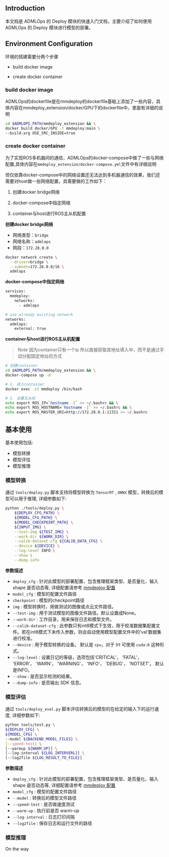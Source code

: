 ## Introduction

本文档是 ADMLOps 的 Deploy 模块的快速入门文档，主要介绍了如何使用 ADMLOps 的 Deploy 模块进行模型的部署。

## Environment Configuration

环境的搭建需要分两个步骤

- build docker image

- create docker container

### build docker image

ADMLOps的dockerfile是在mmdeploy的dockerfile基础上添加了一些内容，具体内容在mmdeploy_extension/docker/GPU下的dockerfile中，里面有详细的说明

```bash
cd $ADMLOPS_PATH/mmdeploy_extension && \
docker build docker/GPU -t mmdeploy:main \
--build-arg USE_SRC_INSIDE=true
```

### create docker container

为了实现ROS多机器间的通信，ADMLOps的docker-compose中做了一些与网络配置,具体内容在`mmdeploy_extension/docker-compose.yml`文件中有详细说明

但仅依靠docker-compose中的网络设置还无法达到多机器通信的效果，我们还需要对host做一些网络配置，具需要做的工作如下：

1. 创建docker bridge网络

2. docker-compose中指定网络

3. container与host进行ROS主从机配置

**创建docker bridge网络**

- 网络类型：`bridge`
- 网络名称：`admlops`
- 网段：`172.28.0.0`

```bash
docker network create \
  --driver=bridge \
  --subnet=172.28.0.0/16 \
  admlops
```

**docker-compose中指定网络**

```bash
services:
  mmdeploy:
    networks:
      - admlops

# use already existing network
networks:
  admlops:
    external: true
```

**container与host进行ROS主从机配置**

> Note 因为container只有一个ip 所以直接获取其地址填入中，而不是通过手动分配固定地址的方式

```bash
# 创建container
cd $ADMLOPS_PATH/mmdeploy_extension && \
docker-compose up -d

# 1. 进入container
docker exec -it mmdeploy /bin/bash

# 2. 设置主从机
echo export ROS_IP=`hostname -I` >> ~/.bashrc && \
echo export ROS_HOSTNAME=`hostname -I` >> ~/.bashrc && \
echo export ROS_MASTER_URI=http://172.28.0.1:11311 >> ~/.bashrc
```

## 基本使用

基本使用包括:

- 模型转换
- 模型评估
- 模型推理

### 模型转换

通过 `tools/deploy.py` 脚本支持将模型转换为 `TensorRT` , `ONNX` 模型，转换后的模型可以用于推理, 详细参数如下:

```bash
python ./tools/deploy.py \
    ${DEPLOY_CFG_PATH} \
    ${MODEL_CFG_PATH} \
    ${MODEL_CHECKPOINT_PATH} \
    ${INPUT_IMG} \
    --test-img ${TEST_IMG} \
    --work-dir ${WORK_DIR} \
    --calib-dataset-cfg ${CALIB_DATA_CFG} \
    --device ${DEVICE} \
    --log-level INFO \
    --show \
    --dump-info
```

**参数描述**

- `deploy_cfg` : 针对此模型的部署配置，包含推理框架类型、是否量化、输入 shape 是否动态等, 详细配置请参考 [mmdeploy 配置](./mmdeploy_config.md)
- `model_cfg` : 模型的配置文件路径
- `checkpoint` : 模型的checkpoint路径
- `img` : 模型转换时，用做测试的图像或点云文件路径。
- `--test-img` : 用于测试模型的图像文件路径。默认设置成None。
- `--work-dir` : 工作目录，用来保存日志和模型文件。
- `--calib-dataset-cfg` : 此参数只有int8模式下生效，用于校准数据集配置文件。若在int8模式下未传入参数，则会自动使用模型配置文件中的’val’数据集进行校准。
- `--device` : 用于模型转换的设备。 默认是 `cpu`，对于 trt 可使用 `cuda:0` 这种形式。
- `--log-level` : 设置日记的等级，选项包括'CRITICAL'， 'FATAL'， 'ERROR'， 'WARN'， 'WARNING'， 'INFO'， 'DEBUG'， 'NOTSET'。 默认是INFO。
- `--show` : 是否显示检测的结果。
- `--dump-info` : 是否输出 SDK 信息。

### 模型评估

通过 `tools/deploy_eval.py` 脚本评估转换后的模型的在给定的输入下的运行速度, 详细参数如下:

```bash
python tools/test.py \
${DEPLOY_CFG} \
${MODEL_CFG} \
--model ${BACKEND_MODEL_FILES} \
[--speed-test] \
[--warmup ${WARM_UP}] \
[--log-interval ${LOG_INTERVERL}] \
[--log2file ${LOG_RESULT_TO_FILE}]
```

**参数描述**

- `deploy_cfg` : 针对此模型的部署配置，包含推理框架类型、是否量化、输入 shape 是否动态等, 详细配置请参考 [mmdeploy 配置](./mmdeploy_config.md)
- `model_cfg` : 模型的配置文件路径
- `--model` : 转换后的模型文件路径
- `--speed-test` : 是否做速度测试
- `--warm-up` : 执行前是否 warm-up
- `--log-interval` : 日志打印间隔
- `--log2file` : 保存日志和运行文件的路径

### 模型推理

On the way

